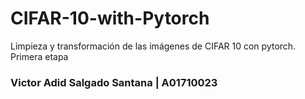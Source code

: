 # CIFAR-10-with-Pytorch
Limpieza y transformación de las imágenes de CIFAR 10 con pytorch. Primera etapa

### Victor Adid Salgado Santana | A01710023
